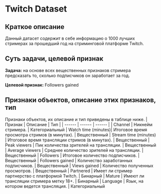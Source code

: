 # Twitch Dataset

## Краткое описание

Данный датасет содержит в себе информацию о 1000 лучших стримерах за прошедший год на стриминговой платформе Twitch.

## Суть задачи, целевой признак

**Задача:** на основе всех вещественных признаков стримера предсказать то, сколько подписчиков он заработает за год.

**Целевой признак:** Followers gained

## Признаки объектов, описание этих признаков, тип
Признаки объектов, их описание и тип приведены в таблице ниже.
| Признак | Описание | Тип |
| ------ | ------ | ------ |
| Channel | Никнейм стримера. | Категориальный
| Watch time (minutes)| Итоговое время просмотра стримов (в минутах). | Вещественный
| Stream time (minutes) | Итоговое время трансляции стримов (в минутах). | Вещественный
| Peak viewers | Пик количества зрителей на трансляции. | Вещественный
| Average viewers | Среднее количество зрителей на трансляции. | Вещественный
| Followers | Итоговое количество подписчиков.  | Вещественный
| Followers gained | Количество заработанных подписчиков. | Вещественный
| Views gained | Количество полученных просмотров. | Вещественный
| Partnered | Имеет ли стример партнерство с платформой Twitch. | Бинарный
| Mature | Имеют ли трансляции стримера метку 18+.  | Бинарный
| Language | Язык, на котором ведется трансляция. | Категориальный
